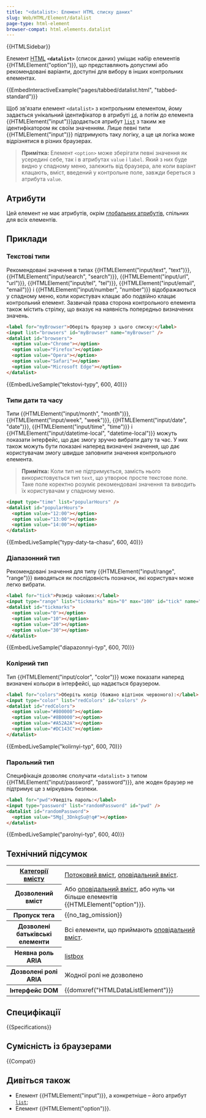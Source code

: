 ```yaml
---
title: "<datalist>: Елемент HTML списку даних"
slug: Web/HTML/Element/datalist
page-type: html-element
browser-compat: html.elements.datalist
---
```


{{HTMLSidebar}}

Елемент [HTML](/uk/docs/Web/HTML) **`<datalist>`** (список даних) уміщає набір елементів {{HTMLElement("option")}}, що представляють допустимі або рекомендовані варіанти, доступні для вибору в інших контрольних елементах.

{{EmbedInteractiveExample("pages/tabbed/datalist.html", "tabbed-standard")}}

Щоб зв'язати елемент `<datalist>` з контрольним елементом, йому задається унікальний ідентифікатор в атрибуті [`id`](/uk/docs/Web/HTML/Global_attributes/id), а потім до елемента {{HTMLElement("input")}}додається атрибут [`list`](/uk/docs/Web/HTML/Element/input#list-spysok) з таким же ідентифікатором як своїм значенням.
Лише певні типи {{HTMLElement("input")}} підтримують таку логіку, а ще ця логіка може відрізнятися в різних браузерах.

> **Примітка:** Елемент `<option>` може зберігати певні значення як усередині себе, так і в атрибутах `value` і `label`. Який з них буде видно у спадному меню, залежить від браузера, але коли варіант клацають, вміст, введений у контрольне поле, завжди береться з атрибута `value`.

## Атрибути

Цей елемент не має атрибутів, окрім [глобальних атрибутів](/uk/docs/Web/HTML/Global_attributes), спільних для всіх елементів.

## Приклади

### Текстові типи

Рекомендовані значення в типах {{HTMLElement("input/text", "text")}}, {{HTMLElement("input/search", "search")}}, {{HTMLElement("input/url", "url")}}, {{HTMLElement("input/tel", "tel")}}, {{HTMLElement("input/email", "email")}} і {{HTMLElement("input/number", "number")}} відображаються у спадному меню, коли користувач клацає або подвійно клацає контрольний елемент.
Зазвичай права сторона контрольного елемента також містить стрілку, що вказує на наявність попередньо визначених значень.

```html
<label for="myBrowser">Оберіть браузер з цього списку:</label>
<input list="browsers" id="myBrowser" name="myBrowser" />
<datalist id="browsers">
  <option value="Chrome"></option>
  <option value="Firefox"></option>
  <option value="Opera"></option>
  <option value="Safari"></option>
  <option value="Microsoft Edge"></option>
</datalist>
```

{{EmbedLiveSample("tekstovi-typy", 600, 40)}}

### Типи дати та часу

Типи {{HTMLElement("input/month", "month")}}, {{HTMLElement("input/week", "week")}}, {{HTMLElement("input/date", "date")}}, {{HTMLElement("input/time", "time")}} і {{HTMLElement("input/datetime-local", "datetime-local")}} можуть показати інтерфейс, що дає змогу зручно вибрати дату та час. У них також можуть бути показані наперед визначені значення, що дає користувачам змогу швидше заповнити значення контрольного елемента.

> **Примітка:** Коли тип не підтримується, замість нього використовується тип `text`, що утворює просте текстове поле. Таке поле коректно розуміє рекомендовані значення та виводить їх користувачам у спадному меню.

```html
<input type="time" list="popularHours" />
<datalist id="popularHours">
  <option value="12:00"></option>
  <option value="13:00"></option>
  <option value="14:00"></option>
</datalist>
```

{{EmbedLiveSample("typy-daty-ta-chasu", 600, 40)}}

### Діапазонний тип

Рекомендовані значення для типу {{HTMLElement("input/range", "range")}} виводяться як послідовність позначок, які користувач може легко вибрати.

```html
<label for="tick">Розмір чайових:</label>
<input type="range" list="tickmarks" min="0" max="100" id="tick" name="tick" />
<datalist id="tickmarks">
  <option value="0"></option>
  <option value="10"></option>
  <option value="20"></option>
  <option value="30"></option>
</datalist>
```

{{EmbedLiveSample("diapazonnyi-typ", 600, 70)}}

### Колірний тип

Тип {{HTMLElement("input/color", "color")}} може показати наперед визначені кольори в інтерфейсі, що надається браузером.

```html
<label for="colors">Оберіть колір (бажано відтінок червоного):</label>
<input type="color" list="redColors" id="colors" />
<datalist id="redColors">
  <option value="#800000"></option>
  <option value="#8B0000"></option>
  <option value="#A52A2A"></option>
  <option value="#DC143C"></option>
</datalist>
```

{{EmbedLiveSample("kolirnyi-typ", 600, 70)}}

### Парольний тип

Специфікація дозволяє сполучати `<datalist>` з типом {{HTMLElement("input/password", "password")}}, але жоден браузер не підтримує це з міркувань безпеки.

```html
<label for="pwd">Уведіть пароль:</label>
<input type="password" list="randomPassword" id="pwd" />
<datalist id="randomPassword">
  <option value="5Mg[_3DnkgSu@!q#"></option>
</datalist>
```

{{EmbedLiveSample("parolnyi-typ", 600, 40)}}

## Технічний підсумок

<table class="properties">
  <tbody>
    <tr>
      <th scope="row">
        <a href="/uk/docs/Web/HTML/Content_categories"
          >Категорії вмісту</a
        >
      </th>
      <td>
        <a href="/uk/docs/Web/HTML/Content_categories#potokovyi-vmist"
          >Потоковий вміст</a
        >,
        <a href="/uk/docs/Web/HTML/Content_categories#opovidalnyi-vmist"
          >оповідальний вміст</a
        >.
      </td>
    </tr>
    <tr>
      <th scope="row">Дозволений вміст</th>
      <td>
        Або
        <a href="/uk/docs/Web/HTML/Content_categories#opovidalnyi-vmist"
          >оповідальний вміст</a
        >, або нуль чи більше елементів {{HTMLElement("option")}}.
      </td>
    </tr>
    <tr>
      <th scope="row">Пропуск тега</th>
      <td>{{no_tag_omission}}</td>
    </tr>
    <tr>
      <th scope="row">Дозволені батьківські елементи</th>
      <td>
        Всі елементи, що приймають
        <a href="/uk/docs/Web/HTML/Content_categories#opovidalnyi-vmist"
          >оповідальний вміст</a
        >.
      </td>
    </tr>
    <tr>
      <th scope="row">Неявна роль ARIA</th>
      <td>
        <a href="/uk/docs/Web/Accessibility/ARIA/Roles/listbox_role"
          >listbox</a
        >
      </td>
    </tr>
    <tr>
      <th scope="row">Дозволені ролі ARIA</th>
      <td>Жодної ролі не дозволено</td>
    </tr>
    <tr>
      <th scope="row">Інтерфейс DOM</th>
      <td>{{domxref("HTMLDataListElement")}}</td>
    </tr>
  </tbody>
</table>

## Специфікації

{{Specifications}}

## Сумісність із браузерами

{{Compat}}

## Дивіться також

- Елемент {{HTMLElement("input")}}, а конкретніше – його атрибут [`list`](/uk/docs/Web/HTML/Element/input#list-spysok);
- Елемент {{HTMLElement("option")}}.
